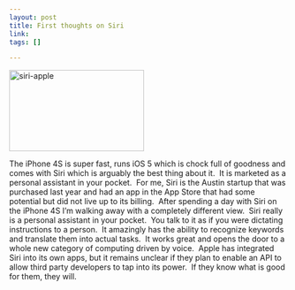```yaml
--- 
layout: post
title: First thoughts on Siri
link: 
tags: []

---
```


<p><a href="http://joshkerr.s3.amazonaws.com/images/siri-apple.png"><img style="background-image: none; border-bottom: 0px; border-left: 0px; padding-left: 0px; padding-right: 0px; display: inline; border-top: 0px; border-right: 0px; padding-top: 0px" title="siri-apple" border="0" alt="siri-apple" src="http://joshkerr.s3.amazonaws.com/images/siri-apple_thumb.png" width="244" height="147"></a></p> <p>The iPhone 4S is super fast, runs iOS 5 which is chock full of goodness and comes with Siri which is arguably the best thing about it.&nbsp; It is marketed as a personal assistant in your pocket.&nbsp; For me, Siri is the Austin startup that was purchased last year and had an app in the App Store that had some potential but did not live up to its billing.&nbsp; After spending a day with Siri on the iPhone 4S I’m walking away with a completely different view.&nbsp; Siri really is a personal assistant in your pocket.&nbsp; You talk to it as if you were dictating instructions to a person.&nbsp; It amazingly has the ability to recognize keywords and translate them into actual tasks.&nbsp; It works great and opens the door to a whole new category of computing driven by voice.&nbsp; Apple has integrated Siri into its own apps, but it remains unclear if they plan to enable an API to allow third party developers to tap into its power.&nbsp; If they know what is good for them, they will.</p>
